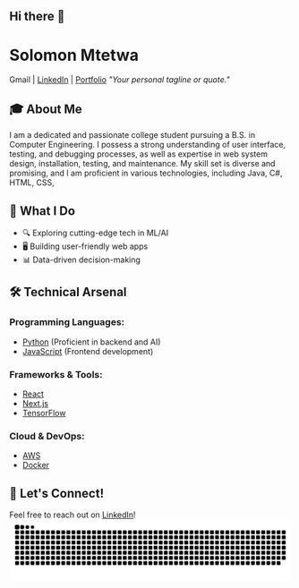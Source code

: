 ## Hi there 👋

<!--
**Ksolo15/Ksolo15** is a ✨ _special_ ✨ repository because its `README.md` (this file) appears on your GitHub profile.

Here are some ideas to get you started:

- 🔭 I’m currently working on ...
- 🌱 I’m currently learning ...
- 👯 I’m looking to collaborate on ...
- 🤔 I’m looking for help with ...
- 💬 Ask me about ...
- 📫 How to reach me: ...
- 😄 Pronouns: ...
- ⚡ Fun fact: ...
-->
# Solomon Mtetwa
Gmail | [LinkedIn](www.linkedin.com/in/solomon-mtetwa-8a65b116b) | [Portfolio](https://yourportfolio.com)
*"Your personal tagline or quote."*

## 🎓 About Me
I am a dedicated and passionate college student pursuing a B.S. in Computer Engineering. I 
possess a strong understanding of user interface, testing, and debugging processes, as well as 
expertise in web system design, installation, testing, and maintenance. My skill set is diverse 
and promising, and I am proficient in various technologies, including Java, C#, HTML, CSS, 

## 🚀 What I Do
- 🔍 Exploring cutting-edge tech in ML/AI
- 🖥️ Building user-friendly web apps
- 📊 Data-driven decision-making

## 🛠️ Technical Arsenal
### Programming Languages:
- [Python](https://www.python.org/) (Proficient in backend and AI)
- [JavaScript](https://www.javascript.com/) (Frontend development)

### Frameworks & Tools:
- [React](https://reactjs.org/) 
- [Next.js](https://nextjs.org/)
- [TensorFlow](https://www.tensorflow.org/)

### Cloud & DevOps:
- [AWS](https://aws.amazon.com/)
- [Docker](https://www.docker.com/)

## 🤝 Let's Connect!
Feel free to reach out on [LinkedIn](https://www.linkedin.com/in/your-profile)!
<picture>
<source media="(prefers-color-scheme: dark)" srcset="https://raw.githubusercontent.com/Ksolo15/Ksolo15/output/github-snake-dark.svg" />
<source media="(prefers-color-scheme: light)" srcset="https://raw.githubusercontent.com/Ksolo15/Ksolo15/output/github-snake.svg" />
<img alt="github-snake" src="https://raw.githubusercontent.com/Ksolo15/Ksolo15/output/github-snake.svg" />
</picture>
